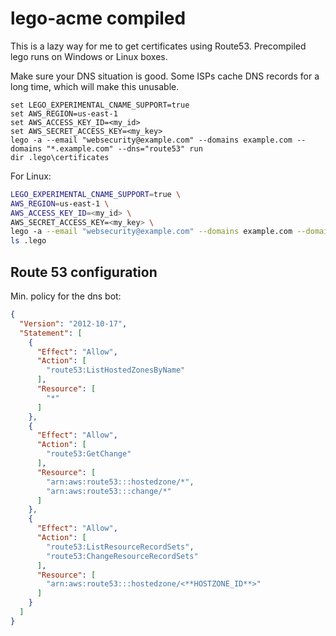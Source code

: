 lego-acme compiled
==================
This is a lazy way for me to get certificates using Route53. Precompiled lego runs on Windows or Linux boxes.

Make sure your DNS situation is good. Some ISPs cache DNS records for a long time, which will make this unusable.

```batch
set LEGO_EXPERIMENTAL_CNAME_SUPPORT=true
set AWS_REGION=us-east-1
set AWS_ACCESS_KEY_ID=<my_id>
set AWS_SECRET_ACCESS_KEY=<my_key>
lego -a --email "websecurity@example.com" --domains example.com --domains "*.example.com" --dns="route53" run
dir .lego\certificates
```

For Linux:

```bash
LEGO_EXPERIMENTAL_CNAME_SUPPORT=true \
AWS_REGION=us-east-1 \
AWS_ACCESS_KEY_ID=<my_id> \
AWS_SECRET_ACCESS_KEY=<my_key> \
lego -a --email "websecurity@example.com" --domains example.com --domains "*.example.com" --dns="route53" run
ls .lego
```

Route 53 configuration
----------------------
Min. policy for the dns bot:

```json
{
  "Version": "2012-10-17",
  "Statement": [
    {
      "Effect": "Allow",
      "Action": [
        "route53:ListHostedZonesByName"
      ],
      "Resource": [
        "*"
      ]
    },
    {
      "Effect": "Allow",
      "Action": [
        "route53:GetChange"
      ],
      "Resource": [
        "arn:aws:route53:::hostedzone/*",
        "arn:aws:route53:::change/*"
      ]
    },
    {
      "Effect": "Allow",
      "Action": [
        "route53:ListResourceRecordSets",
        "route53:ChangeResourceRecordSets"
      ],
      "Resource": [
        "arn:aws:route53:::hostedzone/<**HOSTZONE_ID**>"
      ]
    }
  ]
}
```
